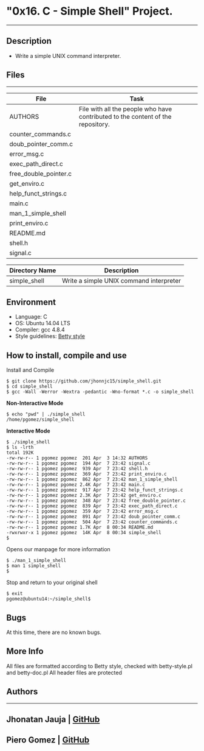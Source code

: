 # "0x16. C - Simple Shell" Project.
---
## Description
* Write a simple UNIX command interpreter.

## Files
---
File|Task
---|---
AUTHORS | File with all the people who have contributed to the content of the repository. 
counter_commands.c |
doub_pointer_comm.c |
error_msg.c |
exec_path_direct.c | 
free_double_pointer.c |
get_enviro.c |
help_funct_strings.c |
main.c |
man_1_simple_shell |
print_enviro.c |
README.md |
shell.h |
signal.c |

Directory Name | Description
---|---
simple_shell | Write a simple UNIX command interpreter

## Environment
* Language: C
* OS: Ubuntu 14.04 LTS
* Compiler: gcc 4.8.4
* Style guidelines: [Betty style](https://github.com/holbertonschool/Betty/wiki)

## How to install, compile and use
Install and Compile

```
$ git clone https://github.com/jhonnjc15/simple_shell.git
$ cd simple_shell
$ gcc -Wall -Werror -Wextra -pedantic -Wno-format *.c -o simple_shell
```

**Non-Interactive Mode**
```
$ echo "pwd" | ./simple_shell
/home/pgomez/simple_shell
```

**Interactive Mode**
```
$ ./simple_shell
$ ls -lrth
total 192K
-rw-rw-r-- 1 pgomez pgomez  201 Apr  3 14:32 AUTHORS
-rw-rw-r-- 1 pgomez pgomez  194 Apr  7 23:42 signal.c
-rw-rw-r-- 1 pgomez pgomez  939 Apr  7 23:42 shell.h
-rw-rw-r-- 1 pgomez pgomez  369 Apr  7 23:42 print_enviro.c
-rw-rw-r-- 1 pgomez pgomez  862 Apr  7 23:42 man_1_simple_shell
-rw-rw-r-- 1 pgomez pgomez 2.4K Apr  7 23:42 main.c
-rw-rw-r-- 1 pgomez pgomez  917 Apr  7 23:42 help_funct_strings.c
-rw-rw-r-- 1 pgomez pgomez 2.3K Apr  7 23:42 get_enviro.c
-rw-rw-r-- 1 pgomez pgomez  348 Apr  7 23:42 free_double_pointer.c
-rw-rw-r-- 1 pgomez pgomez  839 Apr  7 23:42 exec_path_direct.c
-rw-rw-r-- 1 pgomez pgomez  359 Apr  7 23:42 error_msg.c
-rw-rw-r-- 1 pgomez pgomez  891 Apr  7 23:42 doub_pointer_comm.c
-rw-rw-r-- 1 pgomez pgomez  504 Apr  7 23:42 counter_commands.c
-rw-rw-r-- 1 pgomez pgomez 1.7K Apr  8 00:34 README.md
-rwxrwxr-x 1 pgomez pgomez  14K Apr  8 00:34 simple_shell
$
```
Opens our manpage for more information
```
$ ./man_1_simple_shell
$ man 1 simple_shell
$
```

Stop and return to your original shell
```
$ exit 
pgomez@ubuntu14:~/simple_shell$
```

## Bugs
At this time, there are no known bugs.

## More Info
All files are formatted according to Betty style, checked with betty-style.pl and betty-doc.pl
All header files are protected

## Authors
---
Jhonatan Jauja | [GitHub](https://github.com/jhonnjc15)
---
Piero Gomez | [GitHub](https://github.com/pgomezboza)
---